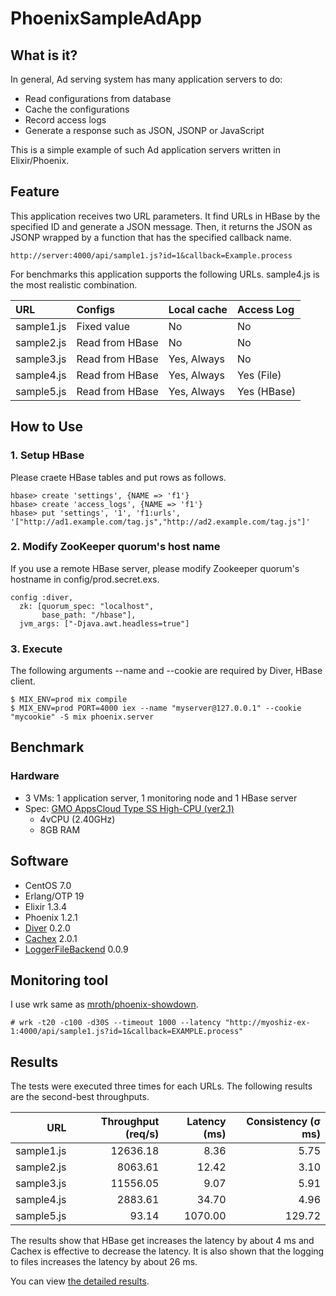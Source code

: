 # PhoenixSampleAdApp

## What is it?

In general, Ad serving system has many application servers to do:

- Read configurations from database
- Cache the configurations
- Record access logs
- Generate a response such as JSON, JSONP or JavaScript

This is a simple example of such Ad application servers written in Elixir/Phoenix.

## Feature

This application receives two URL parameters. It find URLs in HBase by the specified ID and generate a JSON message. Then, it returns the JSON as JSONP wrapped by a function that has the specified callback name.

```
http://server:4000/api/sample1.js?id=1&callback=Example.process
```

For benchmarks this application supports the following URLs. sample4.js is the most realistic combination.

| URL        | Configs         | Local cache | Access Log  |
|:-----------|:----------------|:------------|:------------|
| sample1.js | Fixed value     | No          | No          |
| sample2.js | Read from HBase | No          | No          |
| sample3.js | Read from HBase | Yes, Always | No          |
| sample4.js | Read from HBase | Yes, Always | Yes (File)  |
| sample5.js | Read from HBase | Yes, Always | Yes (HBase) |

## How to Use

### 1. Setup HBase

Please craete HBase tables and put rows as follows.

```
hbase> create 'settings', {NAME => 'f1'}
hbase> create 'access_logs', {NAME => 'f1'}
hbase> put 'settings', '1', 'f1:urls', '["http://ad1.example.com/tag.js","http://ad2.example.com/tag.js"]'
```

### 2. Modify ZooKeeper quorum's host name

If you use a remote HBase server, please modify Zookeeper quorum's hostname in config/prod.secret.exs.

```
config :diver,
  zk: [quorum_spec: "localhost",
       base_path: "/hbase"],
  jvm_args: ["-Djava.awt.headless=true"]
```

### 3. Execute

The following arguments --name and --cookie are required by Diver, HBase client.

```
$ MIX_ENV=prod mix compile
$ MIX_ENV=prod PORT=4000 iex --name "myserver@127.0.0.1" --cookie "mycookie" -S mix phoenix.server
```

## Benchmark

### Hardware

- 3 VMs: 1 application server, 1 monitoring node and 1 HBase server
- Spec: [GMO AppsCloud Type SS High-CPU (ver2.1)](https://cloud.gmo.jp/en/ver2/)
    - 4vCPU (2.40GHz)
    - 8GB RAM

## Software

- CentOS 7.0
- Erlang/OTP 19
- Elixir 1.3.4
- Phoenix 1.2.1
- [Diver](https://github.com/novabyte/diver) 0.2.0
- [Cachex](https://github.com/zackehh/cachex) 2.0.1
- [LoggerFileBackend](https://github.com/onkel-dirtus/logger_file_backend) 0.0.9

## Monitoring tool

I use wrk same as [mroth/phoenix-showdown](https://github.com/mroth/phoenix-showdown).

```
# wrk -t20 -c100 -d30S --timeout 1000 --latency "http://myoshiz-ex-1:4000/api/sample1.js?id=1&callback=EXAMPLE.process"
```

## Results

The tests were executed three times for each URLs. The following results are the second-best throughputs.

| URL        | Throughput (req/s) | Latency (ms) | Consistency (σ ms) |
|------------:|------------------:|--------------:|------------------:|
| sample1.js | 12636.18 |    8.36 |   5.75 |
| sample2.js |  8063.61 |   12.42 |   3.10 |
| sample3.js | 11556.05 |    9.07 |   5.91 |
| sample4.js |  2883.61 |   34.70 |   4.96 |
| sample5.js |    93.14 | 1070.00 | 129.72 |

The results show that HBase get increases the latency by about 4 ms and Cachex is effective to decrease the latency.
It is also shown that the logging to files increases the latency by about 26 ms.

You can view [the detailed results](/RESULTS_v1.md).
